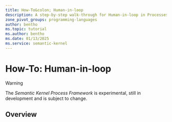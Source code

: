 ```yaml
---
title: How-To&colon; Human-in-loop
description: A step-by-step walk-through for Human-in-loop in Processes
zone_pivot_groups: programming-languages
author: bentho
ms.topic: tutorial
ms.author: bentho
ms.date: 01/13/2025
ms.service: semantic-kernel
---
```

# How-To: Human-in-loop

> [!WARNING]
> The _Semantic Kernel Process Framework_ is experimental, still in development and is subject to change.

## Overview